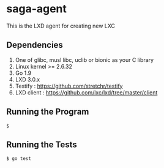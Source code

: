 # saga-agent
This is the LXD agent for creating new LXC

## Dependencies
1. One of glibc, musl libc, uclib or bionic as your C library
2. Linux kernel >= 2.6.32 
3. Go 1.9
4. LXD 3.0.x
5. Testify : https://github.com/stretchr/testify
6. LXD client :   https://github.com/lxc/lxd/tree/master/client 

## Running the Program
```
$ 
```

## Running the Tests
```
$ go test
```
